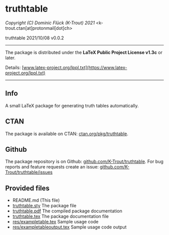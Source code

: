# truthtable

*Copyright (C) Dominic Flück (K-Trout) 2021* <k-trout.ctan[at]protonmail[dot]ch>

truthtable 2021/10/08 v0.0.2

---

The package is distributed under the **LaTeX Public Project License v1.3c** or later.
 
Details: [www.latex-project.org/lppl.txt](https://www.latex-project.org/lppl.txt)

---

## Info

A small LaTeX package for generating truth tables automatically.

## CTAN

The package is available on CTAN: [ctan.org/pkg/truthtable](https://ctan.org/pkg/truthtable).

## Github

The package repository is on Github: [github.com/K-Trout/truthtable](https://github.com/K-Trout/truthtable). For bug reports and feature requests create an issue: [github.com/K-Trout/truthtable/issues](https://github.com/K-Trout/truthtable/issues)

## Provided files

- README.md (This file)
- [truthtable.sty](truthtable.sty) The package file
- [truthtable.pdf](truthtable.pdf) The compiled package documentation
- [truthtable.tex](truthtable.tex) The package documentation file
- [res/exampletable.tex](res/exampletable.tex) Sample usage code
- [res/exampletableoutput.tex](res/exampletableoutput.tex) Sample usage code output